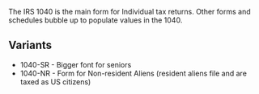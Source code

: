 The IRS 1040 is the main form for Individual tax returns. Other forms and schedules bubble up to populate values in the 1040.

## Variants

- 1040-SR - Bigger font for seniors
- 1040-NR - Form for Non-resident Aliens (resident aliens file and are taxed as US citizens)